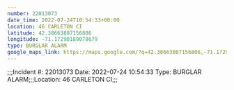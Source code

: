 ```yaml
---
number: 22013073
date_time: 2022-07-24T10:54:33+00:00
location: 46 CARLETON CI
latitude: 42.38663807156806
longitude: -71.17290189078679
type: BURGLAR ALARM
google_maps_link: https://maps.google.com/?q=42.38663807156806,-71.17290189078679
---
```


;;;Incident #: 22013073   Date: 2022-07-24 10:54:33    Type: BURGLAR ALARM;;;Location: 46 CARLETON CI;;;
